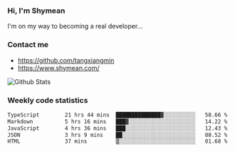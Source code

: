 ### Hi, I'm Shymean

I'm on my way to becoming a real developer...

### Contact me

- <https://github.com/tangxiangmin>
- <https://www.shymean.com/>

![Github Stats](https://github-readme-stats.vercel.app/api?username=tangxiangmin&show_icons=true&theme=dark)


###  Weekly code statistics

<!--START_SECTION:waka-->

```txt
TypeScript        21 hrs 44 mins  ██████████████▓░░░░░░░░░░   58.66 %
Markdown          5 hrs 16 mins   ███▓░░░░░░░░░░░░░░░░░░░░░   14.22 %
JavaScript        4 hrs 36 mins   ███░░░░░░░░░░░░░░░░░░░░░░   12.43 %
JSON              3 hrs 9 mins    ██░░░░░░░░░░░░░░░░░░░░░░░   08.52 %
HTML              37 mins         ▒░░░░░░░░░░░░░░░░░░░░░░░░   01.68 %
```

<!--END_SECTION:waka-->